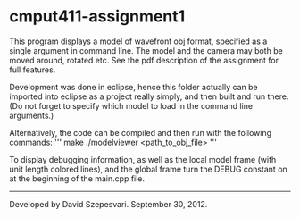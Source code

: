 cmput411-assignment1
====================


This program displays a model of wavefront obj format, specified as a single argument in command line. The model and the camera may both be moved around, rotated etc. See the pdf description of the assignment for full features.

Development was done in eclipse, hence this folder actually can be imported into eclipse as a project really simply, and then built and run there. (Do not forget to specify which model to load in the command line arguments.)

Alternatively, the code can be compiled and then run with the following commands:
'''
make
./modelviewer <path_to_obj_file>
'''

To display debugging information, as well as the local model frame (with unit length colored lines), and the global frame turn the DEBUG constant on at the beginning of the main.cpp file.

--------------------
Developed by David Szepesvari. September 30, 2012.